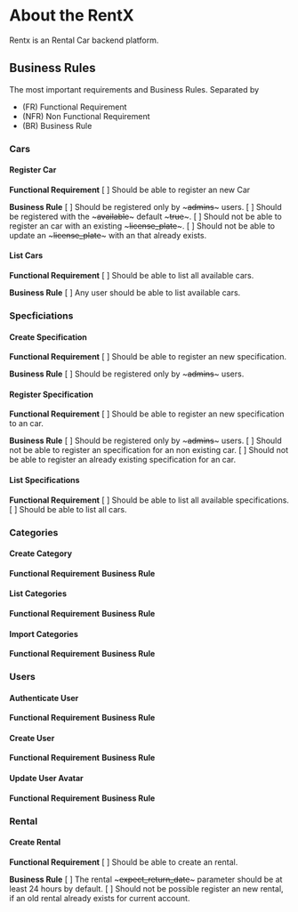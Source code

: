 # About the RentX
Rentx is an Rental Car backend platform. 

## Business Rules
The most important requirements and Business Rules. Separated by
- (FR) Functional Requirement
- (NFR) Non Functional Requirement
- (BR) Business Rule

### Cars

#### Register Car

**Functional Requirement**
[ ] Should be able to register an new Car

**Business Rule**
[ ] Should be registered only by ~~~admins~~~ users.
[ ] Should be registered with the ~~~available~~~ default ~~~true~~~.
[ ] Should not be able to register an car with an existing ~~~license_plate~~~.
[ ] Should not be able to update an ~~~license_plate~~~ with an that already exists.


#### List Cars

**Functional Requirement**
[ ] Should be able to list all available cars.

**Business Rule**
[ ] Any user should be able to list available cars.

### Specficiations

#### Create Specification

**Functional Requirement**
[ ] Should be able to register an new specification.

**Business Rule**
[ ] Should be registered only by ~~~admins~~~ users.

#### Register Specification
**Functional Requirement**
[ ] Should be able to register an new specification to an car.

**Business Rule**
[ ] Should be registered only by ~~~admins~~~ users.
[ ] Should not be able to register an specification for an non existing car.
[ ] Should not be able to register an already existing specification for an car.

#### List Specifications

**Functional Requirement**
[ ] Should be able to list all available specifications.
[ ] Should be able to list all cars.

### Categories

#### Create Category
**Functional Requirement**
**Business Rule**

#### List Categories
**Functional Requirement**
**Business Rule**

#### Import Categories
**Functional Requirement**
**Business Rule**








### Users

#### Authenticate User
**Functional Requirement**
**Business Rule**

#### Create User
**Functional Requirement**
**Business Rule**

#### Update User Avatar
**Functional Requirement**
**Business Rule**



### Rental

#### Create Rental

**Functional Requirement**
[ ] Should be able to create an rental.

**Business Rule**
[ ] The rental ~~~expect_return_date~~~ parameter should be at least 24 hours by default.
[ ] Should not be possible register an new rental, if an old rental already exists for current account. 